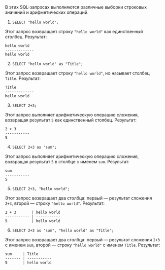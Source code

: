 В этих SQL-запросах выполняются различные выборки строковых значений и арифметических операций.

1. `SELECT "hello world";`

Этот запрос возвращает строку `"hello world"` как единственный столбец. Результат:
```
hello world
-------------
hello world
```

2. `SELECT "hello world" as "Title";`

Этот запрос возвращает строку `"hello world"`, но называет столбец `Title`.
Результат:
```
Title
-------------
hello world
```

3. `SELECT 2+3;`

Этот запрос выполняет арифметическую операцию сложения, возвращая результат `5` как единственный столбец. Результат:
```
2 + 3
-----------
5
```

4. `SELECT 2+3 as "sum";`

Этот запрос выполняет арифметическую операцию сложения, возвращая результат `5` в столбце с именем `sum`. Результат:
```
sum
-----------
5
```

5. `SELECT 2+3, "hello world";`

Этот запрос возвращает два столбца: первый — результат сложения `2+3`, второй — строку `"hello world"`. Результат:
```
2 + 3       | hello world
----------- | -----------
5           | hello world
```

6. `SELECT 2+3 as "sum", "hello world" as "Title";`

Этот запрос возвращает два столбца: первый — результат сложения `2+3` с именем `sum`, второй — строку `"hello world"` с именем `Title`. Результат:
```
sum     | Title
------- | -----------
5       | hello world
```
